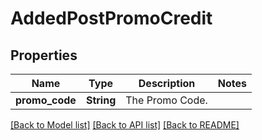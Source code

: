 # AddedPostPromoCredit

## Properties

Name | Type | Description | Notes
------------ | ------------- | ------------- | -------------
**promo_code** | **String** | The Promo Code. | 

[[Back to Model list]](../README.md#documentation-for-models) [[Back to API list]](../README.md#documentation-for-api-endpoints) [[Back to README]](../README.md)


